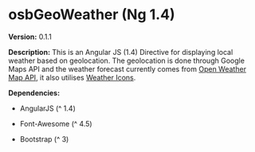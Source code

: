 osbGeoWeather (Ng 1.4)
============

**Version:** 0.1.1

**Description:** This is an Angular JS (1.4) Directive for displaying local weather
based on geolocation. The geolocation is done through Google Maps API and the
weather forecast currently comes from [Open Weather Map API][1], it also
utilises [Weather Icons][2].

[1]: <http://openweathermap.org/>

[2]: <https://github.com/erikflowers/weather-icons>

**Dependencies:**

-   AngularJS (^ 1.4)

-   Font-Awesome (^ 4.5)

-   Bootstrap (^ 3)
